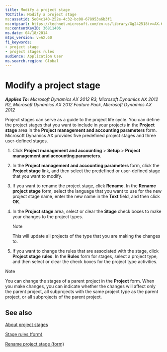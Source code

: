 ```yaml
---
title: Modify a project stage
TOCTitle: Modify a project stage
ms:assetid: 5e04c140-252e-4c32-bc08-678953a6b3f1
ms:mtpsurl: https://technet.microsoft.com/en-us/library/Gg242518(v=AX.60)
ms:contentKeyID: 36811406
ms.date: 04/18/2014
mtps_version: v=AX.60
f1_keywords:
- project stage
- project stages rules
audience: Application User
ms.search.region: Global
---
```


# Modify a project stage 


_**Applies To:** Microsoft Dynamics AX 2012 R3, Microsoft Dynamics AX 2012 R2, Microsoft Dynamics AX 2012 Feature Pack, Microsoft Dynamics AX 2012_

Project stages can serve as a guide to the project life cycle. You can define the project stages that you want to include in your projects in the **Project stage** area in the **Project management and accounting parameters** form. Microsoft Dynamics AX provides five predefined project stages and three user-defined stages.

1.  Click **Project management and accounting** \> **Setup** \> **Project management and accounting parameters**.

2.  In the **Project management and accounting parameters** form, click the **Project stage** link, and then select the predefined or user-defined stage that you want to modify.

3.  If you want to rename the project stage, click **Rename**. In the **Rename project stage** form, select the language that you want to use for the new project stage name, enter the new name in the **Text** field, and then click **OK**.

4.  In the **Project stage** area, select or clear the **Stage** check boxes to make your changes to the project types.
    

    > [!NOTE]
    > <P>This will update all projects of the type that you are making the changes to.</P>



5.  If you want to change the rules that are associated with the stage, click **Project stage rules**. In the **Rules** form for stages, select a project type, and then select or clear the check boxes for the project type activities.


> [!NOTE]
> <P>You can change the stages of a parent project in the <STRONG>Project</STRONG> form. When you make changes, you can indicate whether the changes will affect only the parent project, all subprojects with the same project type as the parent project, or all subprojects of the parent project.</P>



## See also

[About project stages](about-project-stages.md)

[Stage rules (form)](https://technet.microsoft.com/en-us/library/hh208617\(v=ax.60\))

[Rename project stage (form)](https://technet.microsoft.com/en-us/library/hh209091\(v=ax.60\))

  


